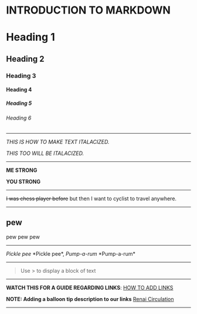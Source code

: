 # INTRODUCTION TO MARKDOWN

<!-- HEADINGS  -->
# Heading 1
## Heading 2
### Heading 3
#### Heading 4
##### Heading 5
###### Heading 6

---
<!--  Italics -->
_THIS IS HOW TO MAKE TEXT ITALACIZED._

*THIS TOO WILL BE ITALACIZED.*

---
<!--  Strong  -->

**ME STRONG**

__YOU STRONG__

---
<!--  Strike through  -->
~~I was chess player before~~ but then I want to cyclist to travel anywhere.

---

<!--  HORIZONTAL LINE --->
pew 
---
pew pew pew 
___

<!--  Escape Character Rule with Backslash  -->
*Pickle pee* \*Pickle pee*, *Pump-a-rum* \*Pump-a-rum*

--- 

<!--  Blockquote Rule -->
> Use \> to display a block of text

---
<!--  Links  -->

**WATCH THIS FOR A GUIDE REGARDING LINKS**:
[HOW TO ADD LINKS](https://www.youtube.com/watch?v=9czg4DSaRTM&list=PLHztOObXYCYGL2DNt5yVzeTyyyohG50tv&index=9)

__NOTE: Adding a balloon tip description to our links__
[Renai Circulation](https://www.youtube.com/watch?v=RQmEERvqq70/ "Everybody's Circulation")

---
